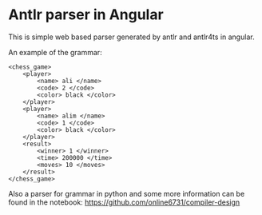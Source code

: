 # Antlr parser in Angular
This is simple web based parser generated by antlr and antlr4ts in angular.

An example of the grammar:
```
<chess_game>
    <player>
        <name> ali </name>
        <code> 2 </code>
        <color> black </color>
    </player>
    <player>
        <name> alim </name>
        <code> 1 </code>
        <color> black </color>
    </player>
    <result>
        <winner> 1 </winner>
        <time> 200000 </time>
        <moves> 10 </moves>
    </result>
</chess_game>
```

Also a parser for grammar in python and some more information can be found in the notebook:
https://github.com/online6731/compiler-design
